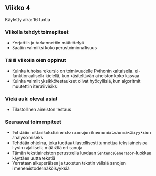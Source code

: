 ## Viikko 4

Käytetty aika: 16 tuntia

### Viikolla tehdyt toimepiteet
* Korjattiin ja tarkennettiin määrittelyä
* Saatiin valmiiksi koko perustoiminnallisuus

### Tällä viikolla olen oppinut
* Kuinka tuhoisa rekursio on toimivuudelle Pythonin kaltaisella, ei-funktionaalisella kielellä, kun käsiteltävän aineiston koko kasvaa
* Kuinka valmiit yksikkötestaukset olivat hyödyllisiä, kun algoritmit muutettiin iteratiivisiksi

### Vielä auki olevat asiat
* Tilastollinen aineiston testaus

### Seuraavat toimenpiteet
* Tehdään mittari tekstiaineiston sanojen ilmenemistodennäköisyyksien analysoimiseksi
* Tehdään ohjelma, joka tuottaa tilastollisesti tunnettua tekstiaineistoa hyvin rajallisella määrällä eri sanoja
* Tämän tekstiaineiston perusteella luodaan `SentenceGenerator`-luokkaa käyttäen uutta tekstiä
* Verrataan alkuperäisen ja tuotetun tekstin välisiä sanojen ilmenemistodennäköisyyksiä

